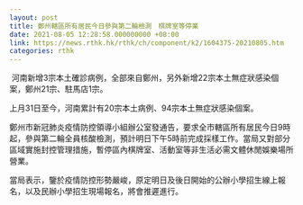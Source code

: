 ```yaml
---
layout: post
title: 鄭州轄區所有居民今日參與第二輪檢測　棋牌室等停業
date: 2021-08-05 12:28:58.000000000 +08:00
link: https://news.rthk.hk/rthk/ch/component/k2/1604375-20210805.htm
categories: rthk
---
```


 河南新增3宗本土確診病例，全部來自鄭州，另外新增22宗本土無症狀感染個案，鄭州21宗、駐馬店1宗。

上月31日至今，河南累計有20宗本土病例、94宗本土無症狀感染個案。

鄭州市新冠肺炎疫情防控領導小組辦公室發通告，要求全市轄區所有居民今日9時起，參與第二輪全員核酸檢測，預計明日下午5時前完成採樣工作。當局又對部分區域實施封控管理措施，暫停區內棋牌室、活動室等非生活必需文體休閒娛樂場所營業。

當局表示，鑒於疫情防控形勢嚴峻，原定明日及後日開始的公辦小學招生線上報名，以及民辦小學招生現場報名，將會推遲進行。
